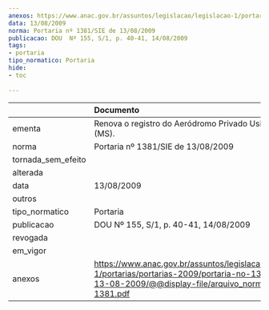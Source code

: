 ```yaml
---
anexos: https://www.anac.gov.br/assuntos/legislacao/legislacao-1/portarias/portarias-2009/portaria-no-1381-sie-de-13-08-2009/@@display-file/arquivo_norma/PA2009-1381.pdf
data: 13/08/2009
norma: Portaria nº 1381/SIE de 13/08/2009
publicacao: DOU  Nº 155, S/1, p. 40-41, 14/08/2009
tags:
- portaria
tipo_normatico: Portaria
hide: 
- toc 
 
---
```


|                    | Documento                                                                                                                                                         |
|:-------------------|:------------------------------------------------------------------------------------------------------------------------------------------------------------------|
| ementa             | Renova o registro do Aeródromo Privado Usina Eldorado (MS).                                                                                                       |
| norma              | Portaria nº 1381/SIE de 13/08/2009                                                                                                                                |
| tornada_sem_efeito |                                                                                                                                                                   |
| alterada           |                                                                                                                                                                   |
| data               | 13/08/2009                                                                                                                                                        |
| outros             |                                                                                                                                                                   |
| tipo_normatico     | Portaria                                                                                                                                                          |
| publicacao         | DOU  Nº 155, S/1, p. 40-41, 14/08/2009                                                                                                                            |
| revogada           |                                                                                                                                                                   |
| em_vigor           |                                                                                                                                                                   |
| anexos             | https://www.anac.gov.br/assuntos/legislacao/legislacao-1/portarias/portarias-2009/portaria-no-1381-sie-de-13-08-2009/@@display-file/arquivo_norma/PA2009-1381.pdf |